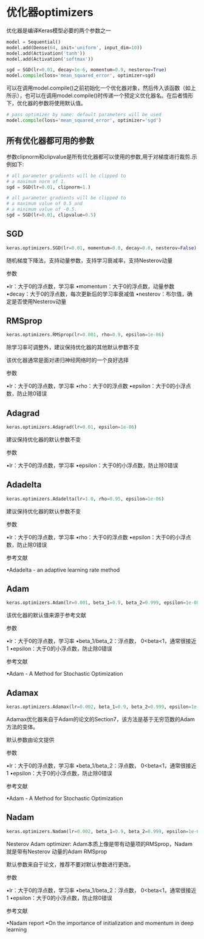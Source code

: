 # 优化器optimizers

优化器是编译Keras模型必要的两个参数之一

```python
model = Sequential()
model.add(Dense(64, init='uniform', input_dim=10))
model.add(Activation('tanh'))
model.add(Activation('softmax'))

sgd = SGD(lr=0.01, decay=1e-6, momentum=0.9, nesterov=True)
model.compile(loss='mean_squared_error', optimizer=sgd)
```

可以在调用model.compile()之前初始化一个优化器对象，然后传入该函数（如上所示），也可以在调用model.compile()时传递一个预定义优化器名。在后者情形下，优化器的参数将使用默认值。

```python
# pass optimizer by name: default parameters will be used
model.compile(loss='mean_squared_error', optimizer='sgd')
```


## 所有优化器都可用的参数

参数clipnorm和clipvalue是所有优化器都可以使用的参数,用于对梯度进行裁剪.示例如下:

```python
# all parameter gradients will be clipped to
# a maximum norm of 1.
sgd = SGD(lr=0.01, clipnorm=1.)

# all parameter gradients will be clipped to
# a maximum value of 0.5 and
# a minimum value of -0.5.
sgd = SGD(lr=0.01, clipvalue=0.5)
```


## SGD

```python
keras.optimizers.SGD(lr=0.01, momentum=0.0, decay=0.0, nesterov=False)
```

随机梯度下降法，支持动量参数，支持学习衰减率，支持Nesterov动量

参数

•lr：大于0的浮点数，学习率
•momentum：大于0的浮点数，动量参数
•decay：大于0的浮点数，每次更新后的学习率衰减值
•nesterov：布尔值，确定是否使用Nesterov动量


## RMSprop

```python
keras.optimizers.RMSprop(lr=0.001, rho=0.9, epsilon=1e-06)
```

除学习率可调整外，建议保持优化器的其他默认参数不变

该优化器通常是面对递归神经网络时的一个良好选择

参数

•lr：大于0的浮点数，学习率
•rho：大于0的浮点数
•epsilon：大于0的小浮点数，防止除0错误


## Adagrad

```python
keras.optimizers.Adagrad(lr=0.01, epsilon=1e-06)
```

建议保持优化器的默认参数不变

参数

•lr：大于0的浮点数，学习率
•epsilon：大于0的小浮点数，防止除0错误


## Adadelta

```python
keras.optimizers.Adadelta(lr=1.0, rho=0.95, epsilon=1e-06)
```

建议保持优化器的默认参数不变

参数

•lr：大于0的浮点数，学习率
•rho：大于0的浮点数
•epsilon：大于0的小浮点数，防止除0错误

参考文献

•Adadelta - an adaptive learning rate method


## Adam

```python
keras.optimizers.Adam(lr=0.001, beta_1=0.9, beta_2=0.999, epsilon=1e-08)
```

该优化器的默认值来源于参考文献

参数

•lr：大于0的浮点数，学习率
•beta_1/beta_2：浮点数， 0<beta<1，通常很接近1
•epsilon：大于0的小浮点数，防止除0错误

参考文献

•Adam - A Method for Stochastic Optimization


## Adamax

```python
keras.optimizers.Adamax(lr=0.002, beta_1=0.9, beta_2=0.999, epsilon=1e-08)
```

Adamax优化器来自于Adam的论文的Section7，该方法是基于无穷范数的Adam方法的变体。

默认参数由论文提供

参数

•lr：大于0的浮点数，学习率
•beta_1/beta_2：浮点数， 0<beta<1，通常很接近1
•epsilon：大于0的小浮点数，防止除0错误

参考文献

•Adam - A Method for Stochastic Optimization


## Nadam

```python
keras.optimizers.Nadam(lr=0.002, beta_1=0.9, beta_2=0.999, epsilon=1e-08, schedule_decay=0.004)
```

Nesterov Adam optimizer: Adam本质上像是带有动量项的RMSprop，Nadam就是带有Nesterov 动量的Adam RMSprop

默认参数来自于论文，推荐不要对默认参数进行更改。

参数

•lr：大于0的浮点数，学习率
•beta_1/beta_2：浮点数， 0<beta<1，通常很接近1
•epsilon：大于0的小浮点数，防止除0错误

参考文献

•Nadam report
•On the importance of initialization and momentum in deep learning

